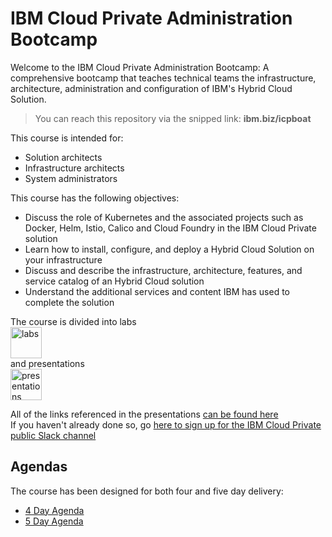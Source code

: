 # IBM Cloud Private Administration Bootcamp
Welcome to the IBM Cloud Private Administration Bootcamp: A comprehensive bootcamp that teaches technical teams the infrastructure, architecture, administration and configuration of IBM's Hybrid Cloud Solution.

>You can reach this repository via the snipped link: **ibm.biz/icpboat**

This course is intended for: <br>
* Solution architects
* Infrastructure architects
* System administrators

This course has the following objectives: <br>
* Discuss the role of Kubernetes and the associated projects such as Docker, Helm, Istio, Calico and Cloud Foundry in the IBM Cloud Private solution
* Learn how to install, configure, and deploy a Hybrid Cloud Solution on your infrastructure
* Discuss and describe the infrastructure, architecture, features, and service catalog of an Hybrid Cloud solution
* Understand the additional services and content IBM has used to complete the solution

The course is divided into labs <br> <img src="https://github.com/ibm-cloud-architecture/icp-admin-bootcamp/blob/master/labs/images/lab-icon.png" alt="labs" width="50"/> <br> and presentations <br> <img src="https://github.com/ibm-cloud-architecture/icp-admin-bootcamp/blob/master/labs/images/presentation-icon.png" alt="presentations" width="50"/>

All of the links referenced in the presentations [can be found here](https://github.com/ibm-cloud-architecture/icp-admin-bootcamp/blob/master/links.md)<br/>
If you haven't already done so, go [here to sign up for the IBM Cloud Private public Slack channel](https://www.ibm.com/developerworks/community/wikis/home?lang=en#!/wiki/W1559b1be149d_43b0_881e_9783f38faaff/page/Connect)<br/>

## Agendas
The course has been designed for both four and five day delivery: <br>
* [4 Day Agenda](https://github.com/ibm-cloud-architecture/icp-admin-bootcamp/blob/master/4-day-agenda.md)
* [5 Day Agenda](https://github.com/ibm-cloud-architecture/icp-admin-bootcamp/blob/master/5-day-agenda.md)
